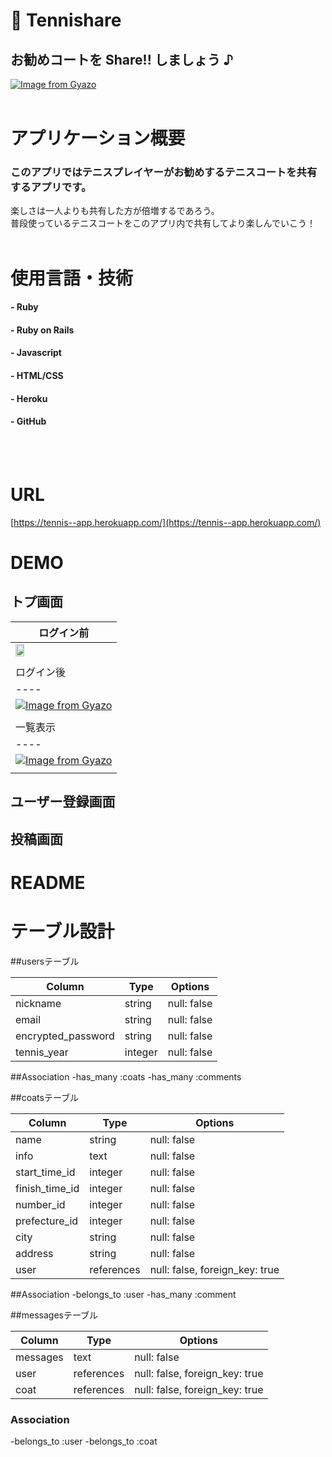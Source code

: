 # 🎾 Tennishare

##  お勧めコートを **Share!!** しましょう ♪ 
  
[![Image from Gyazo](https://i.gyazo.com/82cf2be4ded7c54cba56f67fbcccd92a.jpg)](https://gyazo.com/82cf2be4ded7c54cba56f67fbcccd92a)
<br>
<br>
# アプリケーション概要
###  このアプリではテニスプレイヤーがお勧めするテニスコートを共有するアプリです。
  楽しさは一人よりも共有した方が倍増するであろう。<br>
  普段使っているテニスコートをこのアプリ内で共有してより楽しんでいこう！
<br>
<br>
# 使用言語・技術
#### - Ruby
#### - Ruby on Rails
#### - Javascript
#### - HTML/CSS
#### - Heroku
#### - GitHub
<br>
<br>  

# URL

[https://tennis--app.herokuapp.com/](https://tennis--app.herokuapp.com/)

# DEMO
## トプ画面
|ログイン前                                                                                                                                   
|----                                                                                                                                |
|<img src="https://i.gyazo.com/e330f6f9f36cd7124502b4e98c9ff8a6.jpg" width=30%> |
|                                                                                                                                    |
|ログイン後                                                                                                                                  
|----                                                                                                                                |
|[![Image from Gyazo](https://i.gyazo.com/48031387c190ecf4cb6aa0f16e757209.jpg)](https://gyazo.com/48031387c190ecf4cb6aa0f16e757209) |
|                                                                                                                                    |
|一覧表示                                                                                                                                   
|----                                                                                                                                |
|[![Image from Gyazo](https://i.gyazo.com/f115c0d85482fc06c7c80cd7e534963e.gif)](https://gyazo.com/f115c0d85482fc06c7c80cd7e534963e) |
|                                                                                                                                    |
## ユーザー登録画面
## 投稿画面
## 

# README

# テーブル設計

##usersテーブル

| Column                      | Type        | Options                        |
| --------------------------- | ----------- | ------------------------------ |
| nickname                    | string      | null: false                    |
| email                       | string      | null: false                    |
| encrypted_password          | string      | null: false                    |
| tennis_year                 | integer     | null: false                    |
##Association
-has_many   :coats
-has_many   :comments

##coatsテーブル

| Column                      | Type        | Options                        |
| --------------------------- | ----------- | ------------------------------ |
| name                        | string      | null: false                    |
| info                        | text        | null: false                    |
| start_time_id               | integer     | null: false                    |
| finish_time_id              | integer     | null: false                    |
| number_id                   | integer     | null: false                    |
| prefecture_id               | integer     | null: false                    |
| city                        | string      | null: false                    |
| address                     | string      | null: false                    |
| user                        | references  | null: false, foreign_key: true |
##Association
-belongs_to :user
-has_many   :comment

##messagesテーブル

| Column                      | Type        | Options                        |
| --------------------------- | ----------- | ------------------------------ |
| messages                        | text        | null: false                    |
| user                        | references  | null: false, foreign_key: true |
| coat                        | references  | null: false, foreign_key: true |
###  Association

-belongs_to :user
-belongs_to :coat
